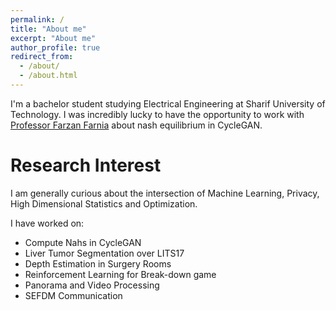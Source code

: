 ```yaml
---
permalink: /
title: "About me"
excerpt: "About me"
author_profile: true
redirect_from: 
  - /about/
  - /about.html
---
```


I'm a bachelor student studying Electrical Engineering at Sharif University of Technology. I was incredibly lucky to have the opportunity to work with [Professor Farzan Farnia](https://www.cse.cuhk.edu.hk/~farnia/) about nash equilibrium in CycleGAN.

Research Interest
======
I am generally curious about the intersection of Machine Learning, Privacy, High Dimensional Statistics and Optimization. 

I have worked on:
- Compute Nahs in CycleGAN
- Liver Tumor Segmentation over LITS17
- Depth Estimation in Surgery Rooms
- Reinforcement Learning for Break-down game
- Panorama and Video Processing
- SEFDM Communication
